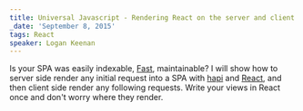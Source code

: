 ```yaml
---
title: Universal Javascript - Rendering React on the server and client
_date: 'September 8, 2015'
tags: React
speaker: Logan Keenan
---
```


Is your SPA was easily indexable, [Fast](https://blog.twitter.com/2012/improving-performance-on-twittercom),
maintainable?  I will show how to server side render any initial request into a
SPA with [hapi](http://hapijs.com/) and [React](http://facebook.github.io/react/),
and then client side render any following requests.  Write your views in React
once and don't worry where they render.
